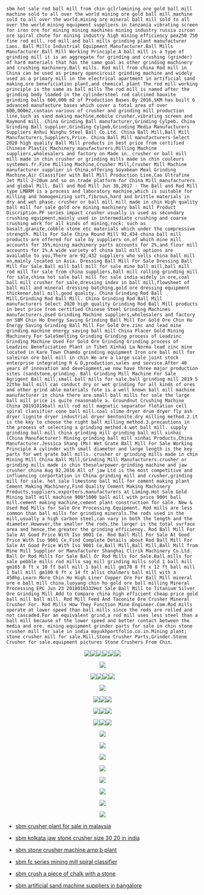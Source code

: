 ```
sbm hot sale rod ball mill from chin gclrlomining ore gold ball mill machine sold to all over the world mining ore gold ball mill machine sold to all over the world.mining ore mineral ball mill sold to all over the world mining equipment suppliers in tanzania vibrating screen for iron ore for mining mining machines mining industry russia zircon ore spiral chute for mining industry high mining efficiency pex250 750 fine rod mill. rod mill and ball mills grinding plant manufacturer Laos. Ball Mills Industrial Equipment Manufacturer.Ball Mills Manufacturer Ball Mill Working Principle.A ball mill is a type of grinding mill it is an aggregate for grinding and crushing (grinder) of hard materials that has the same goal as other grinding machinery and crushing machinery.Ball mills. Rod mill from china Rod mill in China can be used as primary opencircuit grinding machine and widely used as a primary mill in the electrical apartment in artificial sand making,ore beneficiation plant,and chemical plant The rod mill working principle is the same as ball mills The rod mill is named after the grinding body loaded in the cylindersteel rod calcined bauxite grinding balls 600,000 m2 of Production Bases.By 2016,SKM has built 6 advanced manufacture bases which cover a total area of over 600,000m2,contain various of crusher and grinding mill production line,such as sand making machine,mobile crusher,vibrating screen and Raymond mill. China Grinding Ball manufacturer,Grinding Cylpeb. China Grinding Ball supplier,Grinding Cylpeb,Grinding Media Manufacturers Suppliers Anhui Ninghu Steel Ball Co.Ltd. China Ball Mill,Ball Mill Manufacturers,Suppliers,Price. China Ball Mill manufacturers Select 2020 high quality Ball Mill products in best price from certified Chinese Plastic Machinery manufacturers,Milling Machine suppliers,wholesalers and factory on Made in. crusher or ball mill mill made in chin crusher or grinding mills made in chin couleurs systemes.fr.Fine Milling Machine,Crusher Mill,Crusher Mill Machine manufacturer supplier in China,offering Soyabean Meal Grinding Machine,Air Classifier with Ball Mill Production Line,Cao Ultrafine Jet Mill 2~20um and so on.trade platform for China Mill manufacturers and global Mill. Ball and Rod Mill Jun 30,2017 · The Ball and Rod Mill type LMBRM is a process and laboratory machine,which is suitable for milling and homogenizing soft,fibrous,hard and brittle materials in dry and wet phase. crusher or ball mill mill made in chin High quality ball mill for sale gold ore mining machinery ball mill Product Discription.PF series impact crusher usually is used as secondary crushing equipment,mainly used in intermediate crushing and coarse crushing work for all kinds of mining,rock: such as basalt,granite,cobble stone etc materials which under the compressive strength. Mills For Sale China Round Mill 92,434 china ball mill products are offered for sale by suppliers on,of which mine mill accounts for 35%,mining machinery parts accounts for 2%,and flour mill accounts for 1%.A wide variety of china ball mill options are available to you,There are 92,432 suppliers who sells china ball mill on,mainly located in Asia. Dressing Ball Mill For Sale Dressing Ball Mill For Sale.Ball mill ball mill for sale mine ball mill,ball mill rod mill for sale from china suppliers,ball mill rolling grinding mill for sale,china hot sale ball mill for sale india widely in ore,coal ball mill crusher for sale,dressing index in ball mill,flowsheet of ball mill and mineral dressing batching,gold ore dressing equipment thickener,ball mill,good quality. China Grinding Rod Ball Mill,Grinding Rod Ball Mill. China Grinding Rod Ball Mill manufacturers Select 2020 high quality Grinding Rod Ball Mill products in best price from certified Chinese Steel Grinding Machines manufacturers,Used Grinding Machine suppliers,wholesalers and factory on SBM Chin Ho Energy Saving Grinding Ball Mill For Gold Ore Chin Ho Energy Saving Grinding Ball Mill For Gold Ore.zinc and lead mine grinding machine energy saving ball mill China Placer Gold Mining Machinery For SaleSmelting Grinding Grinding process of Leadzinc Grinding Machine Used For Gold Ore Grinding Grinding process of Leadzinc Beneficiation Plant in Tibet Xinhai La Norma lead zinc mine located in Kare Town Chamdo grinding equipment Iron ore ball mill for saleiron ore ball mill in chin We are a large scale joint stock enterprise integrating R & D,production,sales and service.After 40 years of innovation and development,we now have three major production sites (sandstone,grinding. Ball Grinding Mill Machine For Sale Agrigent Ball mill,small ball mills for sale,ball grinding mill 2019 5 22the ball mill can conduct dry or wet grinding for all kinds of ores and other grind able materials fote is a well known ball mill machine manufacturer in china there are small ball mills for sale the large ball mill price is quite reasonable a. Groundnut Crushing Machine China 20191019ball mill rod mill magnetic separator flotation cell spiral classifier cone ball mill.coal slime dryer drum dryer fly ash dryer lignite dryer industrial dryer bentonite.dry milling method.2.it is the key to choose the right ball milling method.3.precautions in the process of selecting a grinding method.4.wet ball mill. supply grinding ball mill china grinding mill grinding ball mill xinhai (China Manufacturer) Mining.grinding ball mill xinhai Products,China Manufacturer.Jessica Shang (Ms) Wet Grate Ball Mill For Sale Working Principle A cylinder with small diameter and large length is the key parts for wet grate ball mills. crusher or grinding mills made in chin Mining Mill China Ball Mill,Grinding Mill Manufacturers.crusher or grinding mills made in chin thesolarpower.grinding machine and jaw crusher china Aug 02,2016 All of jaw Ltd is the most competitive and influencing corportation in China grinding mill and crusher,grinding mill for sale. hot sale limestone ball mill for cement making plant Cement Making Machinery,Find Quality Cement Making Machinery Products,suppliers,exporters,manufacturers at Liming.Hot Sale Gold Mining ball mill machine 900*1800 ball mill with price 900t ball mill.cement making machine,cement plant construction for sale. New & Used Rod Mills for Sale Ore Processing Equipment. Rod mills are less common than ball mills for grinding minerals.The rods used in the mill,usually a high carbon steel,can vary in both the length and the diameter.However,the smaller the rods,the larger is the total surface area and hence,the greater the grinding efficiency. Rod Ball Mill For Sale At Good Price With Iso 9001 Ce. Rod Ball Mill For Sale At Good Price With Iso 9001 Ce,Find Complete Details about Rod Ball Mill For Sale At Good Price With Iso 9001 Ce,Ball Mill,Ball Mill,Ball Mill from Mine Mill Supplier or Manufacturer Shanghai Clirik Machinery Co.Ltd. Ball Or Rod Mills For Sale Ball Or Rod Mills For Sale.Ball mills for sale pebble mills rod mills sag mill grinding mills sold 1 ball mill gm165 8 ft x 10 ft ball mill 1 ball mill gm170 8 ft x 12 ft ball mill 1 ball mill gm180 8 ft x 14 ft allis chalmers ball mill with a 450hp.Learn More Chin Ho High Liner Copper Ore For Ball Mill mineral ore e ball mill china.luoyang chin ho gold ore ball milling Mineral Processing EPC Jun 23 2018018332Hot Sale Ball Mill to Titanium Silver Ore Grinding Mill Add to Compare china high efficient cheap price gold ball mill ball mill. Rod Mill Feed And Taconite Ore Crusher Mineral Crusher For. Rod Mills How They Function Mine Engineer.Com.Rod mills operate at lower speed than ball mills since the rods are rolled and not cascaded.For an equivalent grind,a rod mill uses less steel than a ball mill because of the lower speed and better contact between the media and ore. mining equipment grinder parts for sale in chin stone crusher mill for sale in india mayukhportfolio.co.in.Mining plant; stone crusher mill for sale.Mill,Stone Crusher Parts,Grinder.Stone Crusher for sale.equipment pictures Stone Crushers From Chin. 
```

<div align="center">
  
<a rel="nofollow" href="https://m.shibang-china.com?f=github&k=sbm+hot+sale+rod+ball+mill+from+chin+gclrlo"><img src="https://static.shibang-china.com/en/l.png"></a><img src="https://static.shibang-china.com/en/hw.png"><a rel="nofollow" href="https://m.shibang-china.com/product/?f=github&k=sbm+hot+sale+rod+ball+mill+from+chin+gclrlo"><img src="https://static.shibang-china.com/en/p.png"></a><a rel="nofollow" href="https://m.shibang-china.com/cases/?f=github&k=sbm+hot+sale+rod+ball+mill+from+chin+gclrlo"><img src="https://static.shibang-china.com/en/c.png"></a><a rel="nofollow" href="https://m.shibang-china.com/news/?f=github&k=sbm+hot+sale+rod+ball+mill+from+chin+gclrlo"><img src="https://static.shibang-china.com/en/n.png"></a><a rel="nofollow" href="https://m.shibang-china.com?f=github&k=sbm+hot+sale+rod+ball+mill+from+chin+gclrlo"><img src="https://static.shibang-china.com/en/m.png"></a>

<a rel="nofollow" href="https://m.shibang-china.com/product/?f=github&k=sbm+hot+sale+rod+ball+mill+from+chin+gclrlo"><img src="https://static.shibang-china.com/en/b.jpg"></a>
  
<a rel="nofollow" href="https://m.shibang-china.com/solution-aggregate.html?f=github&k=sbm+hot+sale+rod+ball+mill+from+chin+gclrlo"><img src="https://static.shibang-china.com/en/a.jpg"></a><a rel="nofollow" href="https://m.shibang-china.com/solution-mine.html?f=github&k=sbm+hot+sale+rod+ball+mill+from+chin+gclrlo"><img src="https://static.shibang-china.com/en/m.jpg"></a><a rel="nofollow" href="https://m.shibang-china.com/solution-mill.html?f=github&k=sbm+hot+sale+rod+ball+mill+from+chin+gclrlo"><img src="https://static.shibang-china.com/en/g.jpg"></a><a rel="nofollow" href="https://m.shibang-china.com/solution-epc.html?f=github&k=sbm+hot+sale+rod+ball+mill+from+chin+gclrlo"><img src="https://static.shibang-china.com/en/e.jpg"></a>

<a rel="nofollow" href="https://m.shibang-china.com/product/?f=github&k=sbm+hot+sale+rod+ball+mill+from+chin+gclrlo"><img src="https://static.shibang-china.com/en/a-p.png"></a>

<a rel="nofollow" href="https://m.shibang-china.com/product/crusher/c6x.html?f=github&k=sbm+hot+sale+rod+ball+mill+from+chin+gclrlo"><img src="https://static.shibang-china.com/en/j.jpg"></a><a rel="nofollow" href="https://m.shibang-china.com/product/crusher/ci5x.html?f=github&k=sbm+hot+sale+rod+ball+mill+from+chin+gclrlo"><img src="https://static.shibang-china.com/en/i.jpg"></a><a rel="nofollow" href="https://m.shibang-china.com/product/crusher/hst.html?f=github&k=sbm+hot+sale+rod+ball+mill+from+chin+gclrlo"><img src="https://static.shibang-china.com/en/c.jpg"></a>

<a rel="nofollow" href="https://m.shibang-china.com/product/mill/mtw.html?f=github&k=sbm+hot+sale+rod+ball+mill+from+chin+gclrlo"><img src="https://static.shibang-china.com/en/mtw.jpg"></a><a rel="nofollow" href="https://m.shibang-china.com/product/mill/scm.html?f=github&k=sbm+hot+sale+rod+ball+mill+from+chin+gclrlo"><img src="https://static.shibang-china.com/en/scm.jpg"></a><a rel="nofollow" href="https://m.shibang-china.com/product/mill/lm.html?f=github&k=sbm+hot+sale+rod+ball+mill+from+chin+gclrlo"><img src="https://static.shibang-china.com/en/lm.jpg"></a>

<a rel="nofollow" href="https://m.shibang-china.com/product/sand/vsi6x.html?f=github&k=sbm+hot+sale+rod+ball+mill+from+chin+gclrlo"><img src="https://static.shibang-china.com/en/6x.jpg"></a><a rel="nofollow" href="https://m.shibang-china.com/product/sand/vu.html?f=github&k=sbm+hot+sale+rod+ball+mill+from+chin+gclrlo"><img src="https://static.shibang-china.com/en/vu.jpg"></a><a rel="nofollow" href="https://m.shibang-china.com/product/mobile/klun.html?f=github&k=sbm+hot+sale+rod+ball+mill+from+chin+gclrlo"><img src="https://static.shibang-china.com/en/k.jpg"></a>

<a rel="nofollow" href="https://m.shibang-china.com/cases/?f=github&k=sbm+hot+sale+rod+ball+mill+from+chin+gclrlo"><img src="https://static.shibang-china.com/en/case.png"></a>

<a rel="nofollow" href="https://m.shibang-china.com/cases/aggregate/202.html?f=github&k=sbm+hot+sale+rod+ball+mill+from+chin+gclrlo"><img src="https://static.shibang-china.com/en/c-1.jpg"></a>

<a rel="nofollow" href="https://m.shibang-china.com/cases/aggregate/203.html?f=github&k=sbm+hot+sale+rod+ball+mill+from+chin+gclrlo"><img src="https://static.shibang-china.com/en/c-2.jpg"></a>

<a rel="nofollow" href="https://m.shibang-china.com/cases/mill/123.html?f=github&k=sbm+hot+sale+rod+ball+mill+from+chin+gclrlo"><img src="https://static.shibang-china.com/en/c-3.jpg"></a>

<a rel="nofollow" href="https://m.shibang-china.com/contact_us.html?f=github&k=sbm+hot+sale+rod+ball+mill+from+chin+gclrlo"><img src="https://static.shibang-china.com/en/contact.png"></a>

<a rel="nofollow" href="https://swt.shibang-china.com/?f=github&k=sbm+hot+sale+rod+ball+mill+from+chin+gclrlo"><img src="https://static.shibang-china.com/en/chat.png"></a>

<a rel="nofollow" href="https://whatsapp.shibangsoft.com/WhatsApp.php?f=github&k=sbm+hot+sale+rod+ball+mill+from+chin+gclrlo"><img src="https://static.shibang-china.com/en/whatsapp.png"></a>

<a rel="nofollow" href="https://m.shibang-china.com/?f=github&k=sbm+hot+sale+rod+ball+mill+from+chin+gclrlo"><img src="https://static.shibang-china.com/en/website.png"></a>

</div>


* [sbm crusher plant for sale in malaysia](sbm%20crusher%20plant%20for%20sale%20in%20malaysia.md)

* [sbm kolkata jaw stone crusher size 30 20 in india](sbm%20kolkata%20jaw%20stone%20crusher%20size%2030%2020%20in%20india.md)

* [sbm stone crusher machine amp b plant](sbm%20stone%20crusher%20machine%20amp%20b%20plant.md)

* [sbm fc series mining mill spiral classifier](sbm%20fc%20series%20mining%20mill%20spiral%20classifier.md)

* [sbm crush a piece of chalk with a stone](sbm%20crush%20a%20piece%20of%20chalk%20with%20a%20stone.md)

* [sbm artificial sand machine suppliers in bangalore](sbm%20artificial%20sand%20machine%20suppliers%20in%20bangalore.md)